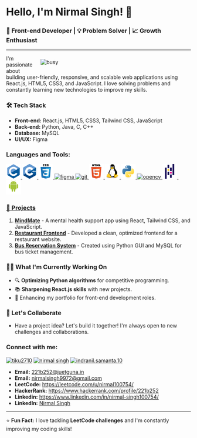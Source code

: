 # Hello, I'm Nirmal Singh! 👋

### 🚀 Front-end Developer | 💡 Problem Solver | 📈 Growth Enthusiast

---
<img style="padding:10px" align="right" alt="busy" width="400" src="https://miro.medium.com/v2/resize:fit:1360/0*7Q3yvSIv_t0ioJ-Z.gif">
I'm passionate about building user-friendly, responsive, and scalable web applications using React.js, HTML5, CSS3, and JavaScript. I love solving problems and constantly learning new technologies to improve my skills.

### 🛠 Tech Stack

- **Front-end:** React.js, HTML5, CSS3, Tailwind CSS, JavaScript
- **Back-end:** Python, Java, C, C++
- **Database:** MySQL
- **UI/UX:** Figma


<h3 align="left">Languages and Tools:</h3>
<p align="left"> <a href="https://www.cprogramming.com/" target="_blank" rel="noreferrer"> <img src="https://raw.githubusercontent.com/devicons/devicon/master/icons/c/c-original.svg" alt="c" width="40" height="40"/> </a> <a href="https://www.w3schools.com/cpp/" target="_blank" rel="noreferrer"> <img src="https://raw.githubusercontent.com/devicons/devicon/master/icons/cplusplus/cplusplus-original.svg" alt="cplusplus" width="40" height="40"/> </a> <a href="https://www.w3schools.com/css/" target="_blank" rel="noreferrer"> <img src="https://raw.githubusercontent.com/devicons/devicon/master/icons/css3/css3-original-wordmark.svg" alt="css3" width="40" height="40"/> </a> <a href="https://www.figma.com/" target="_blank" rel="noreferrer"> <img src="https://www.vectorlogo.zone/logos/figma/figma-icon.svg" alt="figma" width="40" height="40"/> </a> <a href="https://git-scm.com/" target="_blank" rel="noreferrer"> <img src="https://www.vectorlogo.zone/logos/git-scm/git-scm-icon.svg" alt="git" width="40" height="40"/> </a> <a href="https://www.w3.org/html/" target="_blank" rel="noreferrer"> <img src="https://raw.githubusercontent.com/devicons/devicon/master/icons/html5/html5-original-wordmark.svg" alt="html5" width="40" height="40"/> </a> <a href="https://www.linux.org/" target="_blank" rel="noreferrer"> <img src="https://raw.githubusercontent.com/devicons/devicon/master/icons/linux/linux-original.svg" alt="linux" width="40" height="40"/> </a> <a href="https://www.python.org" target="_blank" rel="noreferrer"> <img src="https://raw.githubusercontent.com/devicons/devicon/master/icons/python/python-original.svg" alt="python" width="40" height="40"/> </a> 
<a href="https://opencv.org/" target="_blank" rel="noreferrer"> <img src="https://www.vectorlogo.zone/logos/opencv/opencv-icon.svg" alt="opencv" width="40" height="40"/> </a> <a href="https://pandas.pydata.org/" target="_blank" rel="noreferrer"> <img src="https://raw.githubusercontent.com/devicons/devicon/2ae2a900d2f041da66e950e4d48052658d850630/icons/pandas/pandas-original.svg" alt="pandas" width="40" height="40"/> </a> <a href="https://www.python.org" target="_blank" rel="noreferrer"> <img
<a href="https://developer.android.com" target="_blank" rel="noreferrer"> <img src="https://raw.githubusercontent.com/devicons/devicon/master/icons/android/android-original-wordmark.svg" alt="android" width="40" height="40"/>                                                                                                                                                                                                                                                                                                      
</p>


### 📝 Projects

1. **[MindMate](#)** - A mental health support app using React, Tailwind CSS, and JavaScript.
2. **[Restaurant Frontend](#)** - Developed a clean, optimized frontend for a restaurant website.
3. **[Bus Reservation System](#)** - Created using Python GUI and MySQL for bus ticket management.

### 👨‍💻 What I'm Currently Working On

- 🔍 **Optimizing Python algorithms** for competitive programming.
- 📚 **Sharpening React.js skills** with new projects.
- 💼 Enhancing my portfolio for front-end development roles.

### 🎯 Let's Collaborate

- Have a project idea? Let's build it together! I'm always open to new challenges and collaborations.

<h3 align="left">Connect with me:</h3>
<p align="left">
<a href="https://x.com/nirmalsingh9972/" target="blank"><img align="center" src="https://raw.githubusercontent.com/rahuldkjain/github-profile-readme-generator/master/src/images/icons/Social/twitter.svg" alt="tiku2710" height="30" width="40" /></a>
<a href="https://www.linkedin.com/in/nirmal-singh100754/" target="blank"><img align="center" src="https://raw.githubusercontent.com/rahuldkjain/github-profile-readme-generator/master/src/images/icons/Social/linked-in-alt.svg" alt="nirmal singh" height="30" width="40" /></a>
<a href="https://www.instagram.com/nirmal100754/?hl=en" target="blank"><img align="center" src="https://raw.githubusercontent.com/rahuldkjain/github-profile-readme-generator/master/src/images/icons/Social/instagram.svg" alt="indranil.samanta.10" height="30" width="40" /></a>
</p>

- **Email:** 221b252@juetguna.in
- **Email:** nirmalsingh9972@gmail.com
- **LeetCode:** https://leetcode.com/u/nirmal100754/
- **HackerRank:** https://www.hackerrank.com/profile/221b252
- **Linkedin:** https://www.linkedin.com/in/nirmal-singh100754/
- **LinkedIn:** [Nirmal Singh](https://www.linkedin.com/in/nirmal-singh100754/)

---

⭐ **Fun Fact:** I love tackling **LeetCode challenges** and I'm constantly improving my coding skills!
